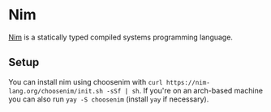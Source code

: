 # Nim

[Nim](https://nim-lang.org) is a statically typed compiled systems programming
language.

## Setup

You can install nim using choosenim with
`curl https://nim-lang.org/choosenim/init.sh -sSf | sh`.
If you're on an arch-based machine you can also run `yay -S choosenim` (install `yay` if necessary).

